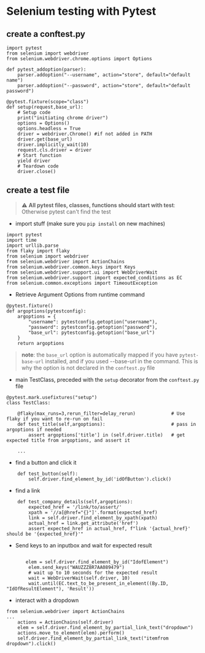 # Selenium testing with Pytest
## create a conftest.py
```
import pytest
from selenium import webdriver
from selenium.webdriver.chrome.options import Options

def pytest_addoption(parser):
    parser.addoption("--username", action="store", default="default name")
    parser.addoption("--password", action="store", default="default password")

@pytest.fixture(scope="class")
def setup(request,base_url):
    # Setup code
    print("initiating chrome driver")
    options = Options()
    options.headless = True
    driver = webdriver.Chrome() #if not added in PATH
    driver.get(base_url)
    driver.implicitly_wait(10)
    request.cls.driver = driver
    # Start function    
    yield driver
    # Teardown code
    driver.close()
```
## create a test file
> :warning: **All pytest files, classes, functions should start with test**: Otherwise pytest can't find the test
- import stuff (make sure you `pip install` on new machines)
```
import pytest
import time
import urllib.parse
from flaky import flaky
from selenium import webdriver
from selenium.webdriver import ActionChains
from selenium.webdriver.common.keys import Keys
from selenium.webdriver.support.ui import WebDriverWait
from selenium.webdriver.support import expected_conditions as EC
from selenium.common.exceptions import TimeoutException
```

- Retrieve Argument Options from runtime command
```
@pytest.fixture()
def argoptions(pytestconfig):
    argoptions = {
        "username": pytestconfig.getoption("username"),
        "password": pytestconfig.getoption("password"),
        "base_url": pytestconfig.getoption("base_url")
    }
    return argoptions
```
> **note**: the `base_url` option is automatically mapped if you have `pytest-base-url` installed, and if you used --base-url in the command. This is why the option is not declared in the `conftest.py` file

- main TestClass, preceded with the `setup` decorator from the `conftest.py` file
```
@pytest.mark.usefixtures("setup")
class TestClass:
    
    @flaky(max_runs=3,rerun_filter=delay_rerun)             # Use flaky if you want to re-run on fail
    def test_title(self,argoptions):                        # pass in argoptions if needed
        assert argoptions['title'] in (self.driver.title)   # get expected title from argoptions, and assert it
    
    ...
```
- find a button and click it
```
    def test_button(self):
        self.driver.find_element_by_id('idOfButton').click()
```
- find a link 
```
    def test_company_details(self,argoptions):
        expected_href = '/link/to/assert/'
        xpath = '//a[@href="{}"]'.format(expected_href)
        link = self.driver.find_element_by_xpath(xpath)
        actual_href = link.get_attribute('href')
        assert expected_href in actual_href, f"link '{actual_href}' should be '{expected_href}'"
```

- Send keys to an inputbox and wait for expected result
```
        
       elem = self.driver.find_element_by_id("IdofElement")
        elem.send_keys("WAUZZZ8R7AA089479")
        # wait up to 10 seconds for the expected result
        wait = WebDriverWait(self.driver, 10)
        wait.until(EC.text_to_be_present_in_element((By.ID, "IdOfResultElement"), 'Result'))

```
- interact with a dropdown
```
from selenium.webdriver import ActionChains
...
    actions = ActionChains(self.driver)
    elem = self.driver.find_element_by_partial_link_text("dropdown")
    actions.move_to_element(elem).perform()
    self.driver.find_element_by_partial_link_text("itemfrom dropdown").click()
```
